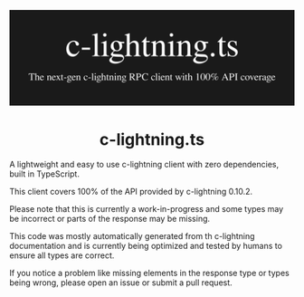 <p align="center">
  <img width="700" src="https://github.com/runcitadel/c-lightning-client/raw/main/c-lightning-ts-dark.png">
  <h1 align="center">c-lightning.ts</h1>
</p>

A lightweight and easy to use c-lightning client with zero dependencies, built in TypeScript.

This client covers 100% of the API provided by c-lightning 0.10.2.

Please note that this is currently a work-in-progress and some types may be incorrect or parts of the response may be missing.

This code was mostly automatically generated from th c-lightning documentation and is currently being optimized and tested by humans to ensure all types are correct.

If you notice a problem like missing elements in the response type or types being wrong, please open an issue or submit a pull request.

